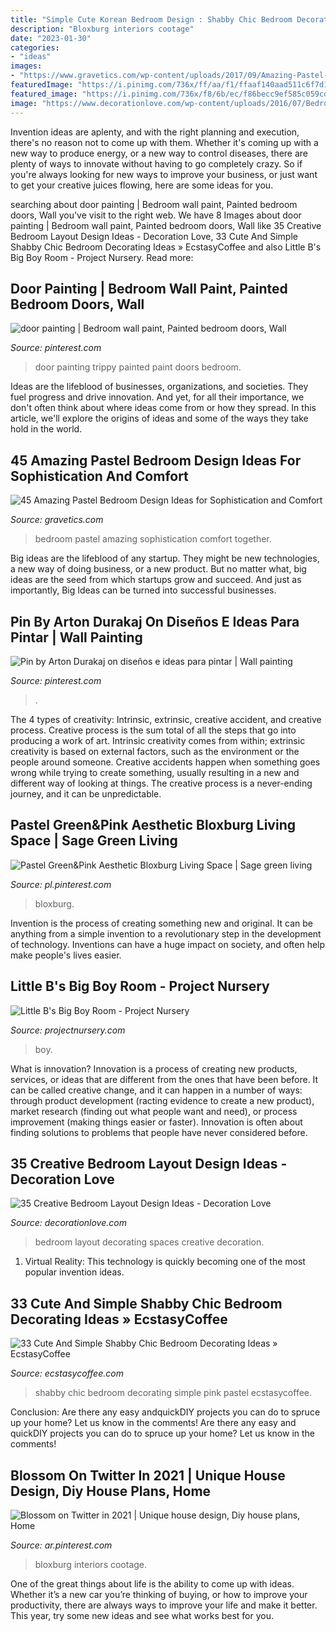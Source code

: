 ```yaml
---
title: "Simple Cute Korean Bedroom Design : Shabby Chic Bedroom Decorating Simple Pink Pastel Ecstasycoffee"
description: "Bloxburg interiors cootage"
date: "2023-01-30"
categories:
- "ideas"
images:
- "https://www.gravetics.com/wp-content/uploads/2017/09/Amazing-Pastel-Bedroom-Design-Ideas.jpg"
featuredImage: "https://i.pinimg.com/736x/ff/aa/f1/ffaaf140aad511c6f7d1fe218de0cde6.jpg"
featured_image: "https://i.pinimg.com/736x/f8/6b/ec/f86becc9ef585c059cdde65abc15efc2.jpg"
image: "https://www.decorationlove.com/wp-content/uploads/2016/07/Bedroom-Decorating-Ideas-for-Small-Spaces.jpeg"
---
```



Invention ideas are aplenty, and with the right planning and execution, there's no reason not to come up with them. Whether it's coming up with a new way to produce energy, or a new way to control diseases, there are plenty of ways to innovate without having to go completely crazy. So if you're always looking for new ways to improve your business, or just want to get your creative juices flowing, here are some ideas for you.

	

		
searching about door painting | Bedroom wall paint, Painted bedroom doors, Wall you've visit to the right web. We have 8 Images about door painting | Bedroom wall paint, Painted bedroom doors, Wall like 35 Creative Bedroom Layout Design Ideas - Decoration Love, 33 Cute And Simple Shabby Chic Bedroom Decorating Ideas » EcstasyCoffee and also Little B&#039;s Big Boy Room - Project Nursery. Read more:
		
    
## Door Painting | Bedroom Wall Paint, Painted Bedroom Doors, Wall

<img loading=lazy src="https://i.pinimg.com/736x/f8/6b/ec/f86becc9ef585c059cdde65abc15efc2.jpg" onerror="this.onerror=null;this.src='https://tse1.mm.bing.net/th?id=OIP.H5QogywMlxNh1jMsmzWeFwHaMz&amp;pid=15.1';" alt="door painting | Bedroom wall paint, Painted bedroom doors, Wall">

_Source: pinterest.com_

>door painting trippy painted paint doors bedroom. 

	

Ideas are the lifeblood of businesses, organizations, and societies. They fuel progress and drive innovation. And yet, for all their importance, we don't often think about where ideas come from or how they spread. In this article, we'll explore the origins of ideas and some of the ways they take hold in the world.

    
## 45 Amazing Pastel Bedroom Design Ideas For Sophistication And Comfort

<img loading=lazy src="https://www.gravetics.com/wp-content/uploads/2017/09/Amazing-Pastel-Bedroom-Design-Ideas.jpg" onerror="this.onerror=null;this.src='https://tse4.mm.bing.net/th?id=OIP.jvAZZcE7-xwnk-VuMBga7AHaJ4&amp;pid=15.1';" alt="45 Amazing Pastel Bedroom Design Ideas for Sophistication and Comfort">

_Source: gravetics.com_

>bedroom pastel amazing sophistication comfort together. 

	

Big ideas are the lifeblood of any startup. They might be new technologies, a new way of doing business, or a new product. But no matter what, big ideas are the seed from which startups grow and succeed. And just as importantly, Big Ideas can be turned into successful businesses.

    
## Pin By Arton Durakaj On Diseños E Ideas Para Pintar | Wall Painting

<img loading=lazy src="https://i.pinimg.com/736x/ce/4f/19/ce4f19fbd3763a87498dc7f085d19eee.jpg" onerror="this.onerror=null;this.src='https://tse1.mm.bing.net/th?id=OIP.gIet2GBHpvtzn4eql-s2FQHaJ4&amp;pid=15.1';" alt="Pin by Arton Durakaj on diseños e ideas para pintar | Wall painting">

_Source: pinterest.com_

>. 

	

The 4 types of creativity: Intrinsic, extrinsic, creative accident, and creative process.
Creative process is the sum total of all the steps that go into producing a work of art. Intrinsic creativity comes from within; extrinsic creativity is based on external factors, such as the environment or the people around someone. Creative accidents happen when something goes wrong while trying to create something, usually resulting in a new and different way of looking at things. The creative process is a never-ending journey, and it can be unpredictable.

    
## Pastel Green&amp;Pink Aesthetic Bloxburg Living Space | Sage Green Living

<img loading=lazy src="https://i.pinimg.com/736x/e6/48/40/e648406853121190731a12e1c8bf47b0.jpg" onerror="this.onerror=null;this.src='https://tse2.mm.bing.net/th?id=OIP.B2GFTORUPvMMs3p2Al3fNwHaFe&amp;pid=15.1';" alt="Pastel Green&amp;Pink Aesthetic Bloxburg Living Space | Sage green living">

_Source: pl.pinterest.com_

>bloxburg. 

	

Invention is the process of creating something new and original. It can be anything from a simple invention to a revolutionary step in the development of technology. Inventions can have a huge impact on society, and often help make people's lives easier.

    
## Little B&#039;s Big Boy Room - Project Nursery

<img loading=lazy src="https://projectnursery.com/wp-content/uploads/2011/01/IMG_7678-768x1024.jpg" onerror="this.onerror=null;this.src='https://tse2.mm.bing.net/th?id=OIP.y2WFCiHm_LZZYwAq-zYbdgHaJ4&amp;pid=15.1';" alt="Little B&#039;s Big Boy Room - Project Nursery">

_Source: projectnursery.com_

>boy. 

	

What is innovation?
Innovation is a process of creating new products, services, or ideas that are different from the ones that have been before. It can be called creative change, and it can happen in a number of ways: through product development (racting evidence to create a new product), market research (finding out what people want and need), or process improvement (making things easier or faster). Innovation is often about finding solutions to problems that people have never considered before.

    
## 35 Creative Bedroom Layout Design Ideas - Decoration Love

<img loading=lazy src="https://www.decorationlove.com/wp-content/uploads/2016/07/Bedroom-Decorating-Ideas-for-Small-Spaces.jpeg" onerror="this.onerror=null;this.src='https://tse3.mm.bing.net/th?id=OIP.HqjkmqNYZ0sOb_x4TB6GqQHaJ4&amp;pid=15.1';" alt="35 Creative Bedroom Layout Design Ideas - Decoration Love">

_Source: decorationlove.com_

>bedroom layout decorating spaces creative decoration. 

	

1. Virtual Reality: This technology is quickly becoming one of the most popular invention ideas.

    
## 33 Cute And Simple Shabby Chic Bedroom Decorating Ideas » EcstasyCoffee

<img loading=lazy src="https://i0.wp.com/www.ecstasycoffee.com/wp-content/uploads/2016/08/Pastel-Blue-And-Pink-Bedroom-In-Shabby-Chic-Style.jpg" onerror="this.onerror=null;this.src='https://tse2.mm.bing.net/th?id=OIP.VWtcMpCdz0K9E8H0zrgr3QHaKW&amp;pid=15.1';" alt="33 Cute And Simple Shabby Chic Bedroom Decorating Ideas » EcstasyCoffee">

_Source: ecstasycoffee.com_

>shabby chic bedroom decorating simple pink pastel ecstasycoffee. 

	

Conclusion: Are there any easy andquickDIY projects you can do to spruce up your home? Let us know in the comments!
Are there any easy and quickDIY projects you can do to spruce up your home? Let us know in the comments!

    
## Blossom On Twitter In 2021 | Unique House Design, Diy House Plans, Home

<img loading=lazy src="https://i.pinimg.com/736x/ff/aa/f1/ffaaf140aad511c6f7d1fe218de0cde6.jpg" onerror="this.onerror=null;this.src='https://tse4.mm.bing.net/th?id=OIP.4mxEouow_lhm9Jj0aPAFDQHaEo&amp;pid=15.1';" alt="Blossom on Twitter in 2021 | Unique house design, Diy house plans, Home">

_Source: ar.pinterest.com_

>bloxburg interiors cootage. 

	

One of the great things about life is the ability to come up with ideas. Whether it’s a new car you’re thinking of buying, or how to improve your productivity, there are always ways to improve your life and make it better. This year, try some new ideas and see what works best for you.

